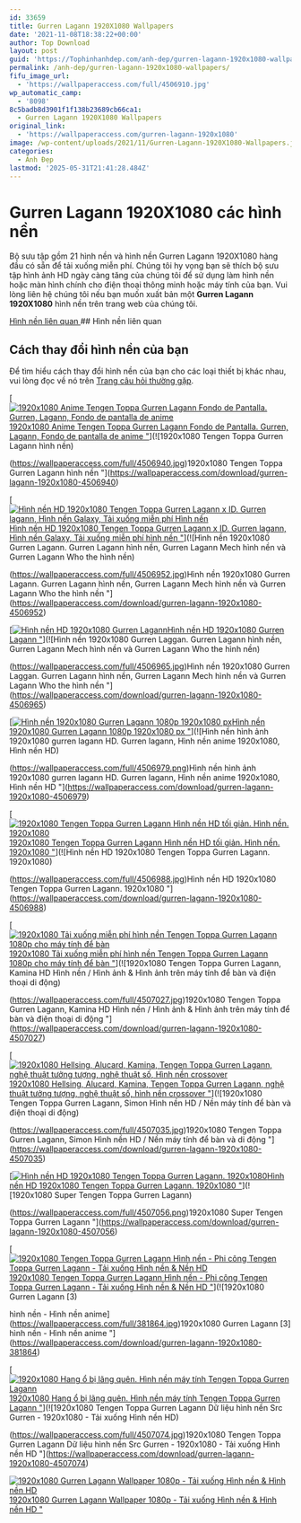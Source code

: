 ```yaml
---
id: 33659
title: Gurren Lagann 1920X1080 Wallpapers
date: '2021-11-08T18:38:22+00:00'
author: Top Download
layout: post
guid: 'https://Tophinhanhdep.com/anh-dep/gurren-lagann-1920x1080-wallpapers/'
permalink: /anh-dep/gurren-lagann-1920x1080-wallpapers/
fifu_image_url:
  - 'https://wallpaperaccess.com/full/4506910.jpg'
wp_automatic_camp:
  - '8098'
8c5badb8d3901f1f138b23689cb66ca1:
  - Gurren Lagann 1920X1080 Wallpapers
original_link:
  - 'https://wallpaperaccess.com/gurren-lagann-1920x1080'
image: /wp-content/uploads/2021/11/Gurren-Lagann-1920X1080-Wallpapers.jpg
categories:
  - Ảnh Đẹp
lastmod: '2025-05-31T21:41:28.484Z'
---
```

# Gurren Lagann 1920X1080 các hình nền

Bộ sưu tập gồm 21 hình nền và hình nền Gurren Lagann 1920X1080 hàng đầu có sẵn để tải xuống miễn phí. Chúng tôi hy vọng bạn sẽ thích bộ sưu tập hình ảnh HD ngày càng tăng của chúng tôi để sử dụng làm hình nền hoặc màn hình chính cho điện thoại thông minh hoặc máy tính của bạn. Vui lòng liên hệ chúng tôi nếu bạn muốn xuất bản một **Gurren Lagann 1920X1080** hình nền trên trang web của chúng tôi.

[Hình nền liên quan ](#related) ## Hình nền liên quan

## Cách thay đổi hình nền của bạn

Để tìm hiểu cách thay đổi hình nền của bạn cho các loại thiết bị khác nhau, vui lòng đọc về nó trên [Trang câu hỏi thường gặp](https://tophinhanhdep.com/faq/).

  
[[![1920x1080 Anime Tengen Toppa Gurren Lagann Fondo de Pantalla.  Gurren, Lagann, Fondo de pantalla de anime](https://wallpaperaccess.com/full/4506910.jpg)1920x1080 Anime Tengen Toppa Gurren Lagann Fondo de Pantalla. Gurren, Lagann, Fondo de pantalla de anime "](https://wallpaperaccess.com/download/gurren-lagann-1920x1080-4506910)](![1920x1080 Tengen Toppa Gurren Lagann hình nền)

(https://wallpaperaccess.com/full/4506940.jpg)1920x1080 Tengen Toppa Gurren Lagann hình nền "](https://wallpaperaccess.com/download/gurren-lagann-1920x1080-4506940)

[[![Hình nền HD 1920x1080 Tengen Toppa Gurren Lagann x ID.  Gurren lagann, Hình nền Galaxy, Tải xuống miễn phí Hình nền](https://wallpaperaccess.com/full/381866.png)Hình nền HD 1920x1080 Tengen Toppa Gurren Lagann x ID. Gurren lagann, Hình nền Galaxy, Tải xuống miễn phí hình nền "](https://wallpaperaccess.com/download/gurren-lagann-1920x1080-381866)](![Hình nền 1920x1080 Gurren Lagann.  Gurren Lagann hình nền, Gurren Lagann Mech hình nền và Gurren Lagann Who the hình nền)

(https://wallpaperaccess.com/full/4506952.jpg)Hình nền 1920x1080 Gurren Lagann. Gurren Lagann hình nền, Gurren Lagann Mech hình nền và Gurren Lagann Who the hình nền "](https://wallpaperaccess.com/download/gurren-lagann-1920x1080-4506952)

[[![Hình nền HD 1920x1080 Gurren Lagann](https://wallpaperaccess.com/full/4506960.jpg)Hình nền HD 1920x1080 Gurren Lagann "](https://wallpaperaccess.com/download/gurren-lagann-1920x1080-4506960)](![Hình nền 1920x1080 Gurren Laggan.  Gurren Lagann hình nền, Gurren Lagann Mech hình nền và Gurren Lagann Who the hình nền)

(https://wallpaperaccess.com/full/4506965.jpg)Hình nền 1920x1080 Gurren Laggan. Gurren Lagann hình nền, Gurren Lagann Mech hình nền và Gurren Lagann Who the hình nền "](https://wallpaperaccess.com/download/gurren-lagann-1920x1080-4506965)

[[![Hình nền 1920x1080 Gurren Lagann 1080p 1920x1080 px](https://wallpaperaccess.com/full/4506968.jpg)Hình nền 1920x1080 Gurren Lagann 1080p 1920x1080 px "](https://wallpaperaccess.com/download/gurren-lagann-1920x1080-4506968)](![Hình nền hình ảnh 1920x1080 gurren lagann HD.  Gurren lagann, Hình nền anime 1920x1080, Hình nền HD)

(https://wallpaperaccess.com/full/4506979.png)Hình nền hình ảnh 1920x1080 gurren lagann HD. Gurren lagann, Hình nền anime 1920x1080, Hình nền HD "](https://wallpaperaccess.com/download/gurren-lagann-1920x1080-4506979)

[[![1920x1080 Tengen Toppa Gurren Lagann Hình nền HD tối giản.  Hình nền.  1920x1080](https://wallpaperaccess.com/full/1133260.png)1920x1080 Tengen Toppa Gurren Lagann Hình nền HD tối giản. Hình nền. 1920x1080 "](https://wallpaperaccess.com/download/gurren-lagann-1920x1080-1133260)](![Hình nền HD 1920x1080 Tengen Toppa Gurren Lagann.  1920x1080)

(https://wallpaperaccess.com/full/4506988.jpg)Hình nền HD 1920x1080 Tengen Toppa Gurren Lagann. 1920x1080 "](https://wallpaperaccess.com/download/gurren-lagann-1920x1080-4506988)

[[![1920x1080 Tải xuống miễn phí hình nền Tengen Toppa Gurren Lagann 1080p cho máy tính để bàn](https://wallpaperaccess.com/full/4506999.jpg)1920x1080 Tải xuống miễn phí hình nền Tengen Toppa Gurren Lagann 1080p cho máy tính để bàn "](https://wallpaperaccess.com/download/gurren-lagann-1920x1080-4506999)](![1920x1080 Tengen Toppa Gurren Lagann, Kamina HD Hình nền / Hình ảnh & Hình ảnh trên máy tính để bàn và điện thoại di động)

(https://wallpaperaccess.com/full/4507027.jpg)1920x1080 Tengen Toppa Gurren Lagann, Kamina HD Hình nền / Hình ảnh &amp; Hình ảnh trên máy tính để bàn và điện thoại di động "](https://wallpaperaccess.com/download/gurren-lagann-1920x1080-4507027)

[[![1920x1080 Hellsing, Alucard, Kamina, Tengen Toppa Gurren Lagann, nghệ thuật tưởng tượng, nghệ thuật số, Hình nền crossover](https://wallpaperaccess.com/full/381827.jpg)1920x1080 Hellsing, Alucard, Kamina, Tengen Toppa Gurren Lagann, nghệ thuật tưởng tượng, nghệ thuật số, hình nền crossover "](https://wallpaperaccess.com/download/gurren-lagann-1920x1080-381827)](![1920x1080 Tengen Toppa Gurren Lagann, Simon Hình nền HD / Nền máy tính để bàn và điện thoại di động)

(https://wallpaperaccess.com/full/4507035.jpg)1920x1080 Tengen Toppa Gurren Lagann, Simon Hình nền HD / Nền máy tính để bàn và di động "](https://wallpaperaccess.com/download/gurren-lagann-1920x1080-4507035)

[[![Hình nền HD 1920x1080 Tengen Toppa Gurren Lagann.  1920x1080](https://wallpaperaccess.com/full/4507046.jpg)Hình nền HD 1920x1080 Tengen Toppa Gurren Lagann. 1920x1080 "](https://wallpaperaccess.com/download/gurren-lagann-1920x1080-4507046)](![1920x1080 Super Tengen Toppa Gurren Lagann)

(https://wallpaperaccess.com/full/4507056.png)1920x1080 Super Tengen Toppa Gurren Lagann "](https://wallpaperaccess.com/download/gurren-lagann-1920x1080-4507056)

[[![1920x1080 Tengen Toppa Gurren Lagann Hình nền - Phi công Tengen Toppa Gurren Lagann - Tải xuống Hình nền & Nền HD](https://wallpaperaccess.com/full/4507058.png)1920x1080 Tengen Toppa Gurren Lagann Hình nền - Phi công Tengen Toppa Gurren Lagann - Tải xuống Hình nền &amp; Nền HD "](https://wallpaperaccess.com/download/gurren-lagann-1920x1080-4507058)](![1920x1080 Gurren Lagann [3)

 hình nền - Hình nền anime](https://wallpaperaccess.com/full/381864.jpg)1920x1080 Gurren Lagann \[3\] hình nền - Hình nền anime "](https://wallpaperaccess.com/download/gurren-lagann-1920x1080-381864)

[[![1920x1080 Hang ổ bị lãng quên.  Hình nền máy tính Tengen Toppa Gurren Lagann](https://wallpaperaccess.com/full/4507069.jpg)1920x1080 Hang ổ bị lãng quên. Hình nền máy tính Tengen Toppa Gurren Lagann "](https://wallpaperaccess.com/download/gurren-lagann-1920x1080-4507069)](![1920x1080 Tengen Toppa Gurren Lagann Dữ liệu hình nền Src Gurren - 1920x1080 - Tải xuống Hình nền HD)

(https://wallpaperaccess.com/full/4507074.jpg)1920x1080 Tengen Toppa Gurren Lagann Dữ liệu hình nền Src Gurren - 1920x1080 - Tải xuống Hình nền HD "](https://wallpaperaccess.com/download/gurren-lagann-1920x1080-4507074)

[![1920x1080 Gurren Lagann Wallpaper 1080p - Tải xuống Hình nền & Hình nền HD](https://wallpaperaccess.com/full/4507078.jpg)1920x1080 Gurren Lagann Wallpaper 1080p - Tải xuống Hình nền &amp; Hình nền HD "](https://wallpaperaccess.com/download/gurren-lagann-1920x1080-4507078)
